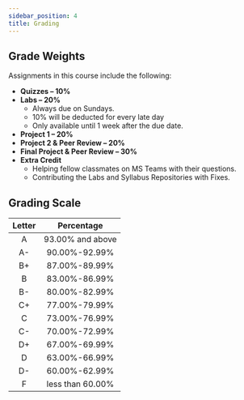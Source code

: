 ```yaml
---
sidebar_position: 4
title: Grading
---
```


## Grade Weights

Assignments in this course include the following:

* **Quizzes – 10%**
* **Labs – 20%**
  * Always due on Sundays.
  * 10% will be deducted for every late day
  * Only available until 1 week after the due date.
* **Project 1 – 20%**
* **Project 2 & Peer Review – 20%**
* **Final Project & Peer Review – 30%**
* **Extra Credit**
  * Helping fellow classmates on MS Teams with their questions.
  * Contributing the Labs and Syllabus Repositories with Fixes.

## Grading Scale

| Letter |    Percentage    |
|:------:|:----------------:|
|   A    | 93.00% and above |
|   A-   |  90.00%-92.99%   |
|   B+   |  87.00%-89.99%   |
|   B    |  83.00%-86.99%   |
|   B-   |  80.00%-82.99%   |
|   C+   |  77.00%-79.99%   |
|   C    |  73.00%-76.99%   |
|   C-   |  70.00%-72.99%   |
|   D+   |  67.00%-69.99%   |
|   D    |  63.00%-66.99%   |
|   D-   |  60.00%-62.99%   |
|   F    | less than 60.00% |
